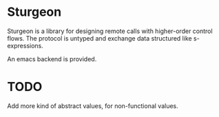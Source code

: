 # Sturgeon

Sturgeon is a library for designing remote calls with higher-order control
flows.  The protocol is untyped and exchange data structured like
s-expressions.

An emacs backend is provided.

# TODO

Add more kind of abstract values, for non-functional values.
